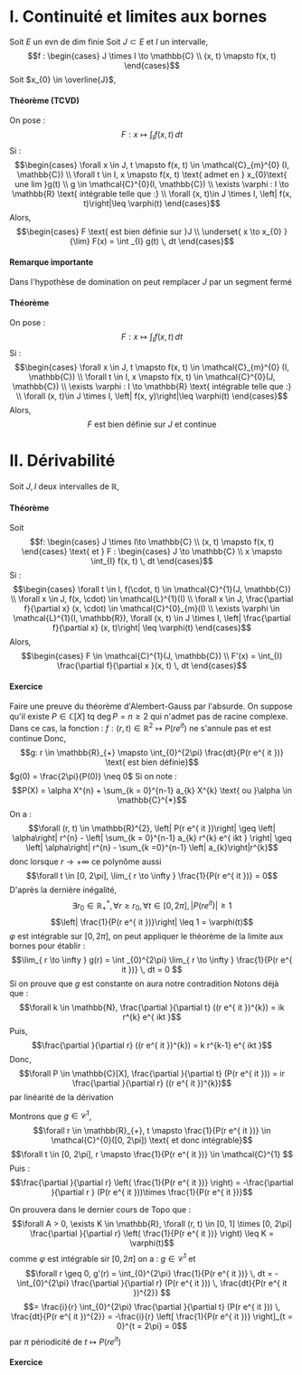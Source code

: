 # I. Continuité et limites aux bornes
Soit $E$ un evn de dim finie
Soit $J \subset E$ et $I$ un intervalle, 
$$f : \begin{cases}
J \times I \to \mathbb{C} \\
(x, t) \mapsto f(x, t)
\end{cases}$$
Soit $x_{0} \in \overline{J}$, 
#### Théorème (TCVD)
On pose :
$$F : x \mapsto \int_{I} f(x, t) \, dt  $$
Si : 
$$\begin{cases}
\forall x \in J,  
t \mapsto f(x, t) \in \mathcal{C}_{m}^{0} (I, \mathbb{C}) \\
\forall t \in I, x \mapsto f(x, t) \text{ admet en } x_{0}\text{ une lim }g(t) \\
g \in \mathcal{C}^{0}(I, \mathbb{C}) \\
\exists \varphi : I \to \mathbb{R} \text{ intégrable telle que :}  \\
\forall (x, t)\in J \times I, \left| f(x, t)\right|\leq \varphi(t)
\end{cases}$$
Alors, 
$$\begin{cases}
F \text{ est bien définie sur }J \\
\underset{ x \to x_{0} }{\lim} F(x) = \int _{I} g(t) \, dt  
\end{cases}$$
#### Remarque importante
Dans l'hypothèse de domination on peut remplacer $J$ par un segment fermé



#### Théorème
On pose :
$$F : x \mapsto \int_{I} f(x, t) \, dt  $$
Si : 
$$\begin{cases}
\forall x \in J,  
t \mapsto f(x, t) \in \mathcal{C}_{m}^{0} (I, \mathbb{C}) \\
\forall t \in I, x \mapsto f(x, t) \in \mathcal{C}^{0}(J, \mathbb{C}) \\
\exists \varphi : I \to \mathbb{R} \text{ intégrable telle que :}  \\
\forall (x, t)\in J \times I, \left| f(x, y)\right|\leq \varphi(t)
\end{cases}$$
Alors, 
$$
F \text{ est bien définie sur }J \text{ et continue}
$$

# II. Dérivabilité
Soit $J, I$ deux intervalles de $\mathbb{R}$, 

#### Théorème
Soit
$$f: \begin{cases}
J \times I\to \mathbb{C} \\
(x, t) \mapsto f(x, t)
\end{cases} \text{ et } F : \begin{cases}
J \to \mathbb{C} \\
x \mapsto \int_{I} f(x, t) \, dt 
\end{cases}$$
Si : 
$$\begin{cases}
\forall t \in I, f(\cdot, t) \in \mathcal{C}^{1}(J, \mathbb{C}) \\
\forall x \in J, f(x, \cdot) \in \mathcal{L}^{1}(I) \\
\forall x \in J,  \frac{\partial f}{\partial x} (x, \cdot) \in \mathcal{C}^{0}_{m}(I) \\
\exists \varphi \in \mathcal{L}^{1}(I, \mathbb{R}),
\forall (x, t) \in J \times I, \left| \frac{\partial f}{\partial x} (x, t)\right| \leq \varphi(t)
\end{cases}$$
Alors, 
$$\begin{cases}
F \in \mathcal{C}^{1}(J, \mathbb{C})  \\
F'(x) = \int_{I} \frac{\partial f}{\partial x }(x, t)  \, dt 
\end{cases}$$

#### Exercice
Faire une preuve du théorème d'Alembert-Gauss par l'absurde.
On suppose qu'il existe $P \in \mathbb{C}[X]$ tq $\deg P = n \geq 2$ qui n'admet pas de racine complexe. 
Dans ce cas, la fonction : $f : (r, t) \in \mathbb{R}^{2} \mapsto P(r e^{ it })$ ne s'annule pas et est continue
Donc, 
$$g: r \in \mathbb{R}_{+} \mapsto \int_{0}^{2\pi} \frac{dt}{P(r e^{ it })} \text{ est bien définie}$$
$g(0) = \frac{2\pi}{P(0)} \neq 0$
Si on note :
$$P(X) = \alpha X^{n} + \sum_{k = 0}^{n-1} a_{k} X^{k} \text{ ou }\alpha \in \mathbb{C}^{*}$$
On a : 
$$\forall (r, t) \in \mathbb{R}^{2}, \left| P(r e^{ it })\right| \geq \left| \alpha\right| r^{n} - \left| \sum_{k = 0}^{n-1} a_{k} r^{k} e^{ ikt } \right| \geq \left| \alpha\right| r^{n} - \sum_{k =0}^{n-1} \left| a_{k}\right|r^{k}$$
donc lorsque $r \to + \infty$ ce polynôme aussi
$$\forall t \in [0, 2\pi], \lim_{ r \to \infty } \frac{1}{P(r e^{ it })} = 0$$
D'après la dernière inégalité, 
$$\exists r_{0} \in \mathbb{R}_{+}^{*}, \forall r \geq r_{0},\forall t \in [0, 2\pi],  \left| P(r e^{ it })\right| \geq 1$$
$$\left| \frac{1}{P(r e^{ it })}\right| \leq 1 = \varphi(t)$$
$\varphi$ est intégrable sur $[0, 2\pi]$, on peut appliquer le théorème de la limite aux bornes pour établir : 
$$\lim_{ r \to \infty } g(r) = \int _{0}^{2\pi} \lim_{ r \to \infty } \frac{1}{P(r e^{ it })} \, dt = 0 $$
Si on prouve que $g$ est constante on aura notre contradition
Notons déjà que : 
$$\forall k \in \mathbb{N}, \frac{\partial }{\partial t} ((r e^{ it })^{k}) = ik r^{k} e^{ ikt }$$
Puis, 
$$\frac{\partial }{\partial r} ((r e^{ it })^{k}) = k r^{k-1} e^{ ikt }$$
Donc, 
$$\forall P \in \mathbb{C}[X], \frac{\partial }{\partial t} (P(r e^{ it })) = ir \frac{\partial }{\partial r} ((r e^{ it })^{k})$$
par linéarité de la dérivation

Montrons que $g \in \mathcal{C}^{1}$, 
$$\forall r \in \mathbb{R}_{+}, t \mapsto \frac{1}{P(r e^{ it })} \in \mathcal{C}^{0}([0, 2\pi]) \text{ et donc intégrable}$$
$$\forall t \in [0, 2\pi], r \mapsto \frac{1}{P(r e^{ it })} \in \mathcal{C}^{1} $$
Puis : 
$$\frac{\partial }{\partial r} \left( \frac{1}{P(r e^{ it })} \right) = -\frac{\partial }{\partial r } (P(r e^{ it }))\times \frac{1}{P(r e^{ it })}$$

On prouvera dans le dernier cours de Topo que : 
$$\forall A > 0, \exists K \in \mathbb{R}, \forall (r, t) \in [0, 1] \times [0, 2\pi] \frac{\partial }{\partial r} \left( \frac{1}{P(r e^{ it })} \right) \leq K = \varphi(t)$$
comme $\varphi$ est intégrable sir $[0, 2\pi]$ on a : $g \in \mathcal{C}^{1}$ et
$$\forall r \geq 0, g'(r) = \int_{0}^{2\pi} \frac{1}{P(r e^{ it })} \, dt = - \int_{0}^{2\pi} \frac{\partial }{\partial r} (P(r e^{ it })) \, \frac{dt}{P(r e^{ it })^{2}}  $$
$$= \frac{i}{r} \int_{0}^{2\pi} \frac{\partial }{\partial t} (P(r e^{ it })) \, \frac{dt}{P(r e^{ it })^{2}} = -\frac{i}{r} \left[ \frac{1}{P(r e^{ it })} \right]_{t = 0}^{t = 2\pi} = 0$$
par $\pi$ périodicité de $t \mapsto P(r e^{ it })$

#### Exercice

